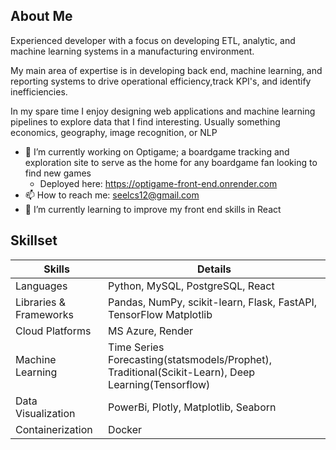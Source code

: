 ## About Me

Experienced developer with a focus on developing ETL, analytic, and machine learning systems in a manufacturing environment.

My main area of expertise is in developing back end, machine learning, and reporting systems to drive operational efficiency,track KPI's, and identify inefficiencies.

In my spare time I enjoy designing web applications and machine learning pipelines to explore data that I find interesting. Usually something economics, geography, image recognition, or NLP
- 🔭 I’m currently working on Optigame; a boardgame tracking and exploration site to serve as the home for any boardgame fan looking to find new games
    - Deployed here: https://optigame-front-end.onrender.com
- 📫 How to reach me: seelcs12@gmail.com
- 🌱 I’m currently learning to improve my front end skills in React


## Skillset

Skills      | Details                    |
|-------------|---------------------------|
| Languages   | Python, MySQL, PostgreSQL, React         |
| Libraries & Frameworks | Pandas, NumPy, scikit-learn, Flask, FastAPI, TensorFlow Matplotlib |
| Cloud Platforms   | MS Azure, Render        |
| Machine Learning   | Time Series Forecasting(statsmodels/Prophet), Traditional(Scikit-Learn), Deep Learning(Tensorflow)       |
| Data Visualization   | PowerBi, Plotly, Matplotlib, Seaborn         |
| Containerization   | Docker       |

<!--
**pinstripezebra/pinstripezebra** is a ✨ _special_ ✨ repository because its `README.md` (this file) appears on your GitHub profile.

Here are some ideas to get you started:

- 🔭 I’m currently working on ...
- 🌱 I’m currently learning ...
- 👯 I’m looking to collaborate on ...
- 🤔 I’m looking for help with ...
- 💬 Ask me about ...
- 📫 How to reach me: ...
- 😄 Pronouns: ...
- ⚡ Fun fact: ...
-->
